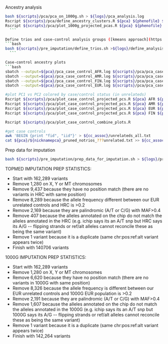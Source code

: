 Ancestry analysis
  ```bash
  bash ${scripts}/pca/pca_on_1000g.sh > ${logs}/pca_analysis.log
  Rscript ${scripts}/pca/define_ancestry_clusters.R ${pca} ${phenofile} ${resources}/1000genomes_populations_superpopulations.txt
  Rscript ${scripts}/pca/plot_1000g_projected_pcas.R ${pca} ${phenofile} ${resources}/1000genomes_populations_superpopulations.txt
	```

Define trios and case-control analysis groups ([kmeans approach](https://bmcgenet.biomedcentral.com/articles/10.1186/1471-2156-11-108))
  ```bash
  bash ${scripts}/pre_imputation/define_trios.sh >${logs}/define_analysis_groups.log
	```

Case-control ancestry plots
```bash
sbatch --output=${pca}/pca_case_control_AFR.log ${scripts}/pca/pca_case_control.slurm AFR
sbatch --output=${pca}/pca_case_control_AMR.log ${scripts}/pca/pca_case_control.slurm AMR
sbatch --output=${pca}/pca_case_control_FIN.log ${scripts}/pca/pca_case_control.slurm FIN
sbatch --output=${pca}/pca_case_control_EUR.log ${scripts}/pca/pca_case_control.slurm EUR

#plot PC1 vs PC2 colored by case/control status (in unrelateds)
Rscript ${scripts}/pca/plot_case_control_projected_pcs.R ${pca} AFR ${phenofile} mega_pca_b37
Rscript ${scripts}/pca/plot_case_control_projected_pcs.R ${pca} AMR ${phenofile} mega_pca_b37
Rscript ${scripts}/pca/plot_case_control_projected_pcs.R ${pca} EUR ${phenofile} mega_pca_b37
Rscript ${scripts}/pca/plot_case_control_projected_pcs.R ${pca} FIN ${phenofile} mega_pca_b37

Rscript ${scripts}/pca/plot_case_control_combine_plots.R

#get case controls
awk 'BEGIN {print "fid", "iid"}' > ${cc_assoc}/unrelateds_all.txt
cat ${pca}/${nicknamepca}_pruned_notrios_???unrelated.txt >> ${cc_assoc}/unrelateds_all.txt
```

Prep data for imputation
  ```bash
  bash ${scripts}/pre_imputation/prep_data_for_imputation.sh > ${logs}/prep_data_for_imputation.log 2>&1
  ```

TOPMED IMPUTATION PREP STATISTICS:
* Start with 162,289 variants
* Remove 1,280 on X, Y or MT chromosomes
* Remove 9,437 because they have no position match (there are no variants in HRC with same position)
* Remove 8,289 because the allele frequency different between our EUR unrelated controls and HRC is >0.2
* Remove 2,169 because they are palindromic (A/T or C/G) with MAF>0.4
* Remove 407 because the alleles annotated on the chip do not match the alleles annotated in the HRC (e.g. ichip says its an A/T snp but HRC says its A/G -- flipping strands or ref/alt alleles cannot reconcile these as being the same variant)
* Remove 1 variant because it is a duplicate (same chr:pos:ref:alt variant appears twice)
* Finish with 140706 variants

1000G IMPUTATION PREP STATISTICS:
* Start with 162,289 variants
* Remove 1,280 on X, Y or MT chromosomes
* Remove 6,620 because they have no position match (there are no variants in 1000G with same position)
* Remove 8,326 because the allele frequency is different between our EUR unrelated controls and 1000G EUR population is >0.2
* Remove 2,191  because they are palindromic (A/T or C/G) with MAF>0.4
* Remove 1,607 because the alleles annotated on the chip do not match the alleles annotated in the 1000G (e.g. ichip says its an A/T snp but 1000G says its A/G -- flipping strands or ref/alt alleles cannot reconcile these as being the same variant)
* Remove 1 variant because it is a duplicate (same chr:pos:ref:alt variant appears twice)
* Finish with 142,264 variants


